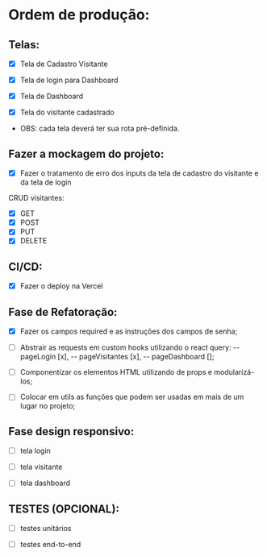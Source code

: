 # Ordem de produção:

## Telas: 

- [x] Tela de Cadastro Visitante

- [x] Tela de login para Dashboard

- [x] Tela de Dashboard

- [x] Tela do visitante cadastrado

- OBS: cada tela deverá ter sua rota pré-definida.

## Fazer a mockagem do projeto:

- [x] Fazer o tratamento de erro dos inputs da tela de cadastro do visitante e da tela de login

CRUD visitantes:
- [x] GET
- [x] POST
- [x] PUT
- [x] DELETE

## CI/CD:

- [x] Fazer o deploy na Vercel

## Fase de Refatoração:

- [x] Fazer os campos required e as instruções dos campos de senha;

- [ ] Abstrair as requests em custom hooks utilizando o react query:
-- pageLogin [x],
-- pageVisitantes [x],
-- pageDashboard [];

- [ ] Componentizar os elementos HTML utilizando de props e modularizá-los;

- [ ] Colocar em utils as funções que podem ser usadas em mais de um lugar no projeto;

## Fase design responsivo:
- [ ] tela login

- [ ] tela visitante

- [ ] tela dashboard

## TESTES (OPCIONAL):

- [ ] testes unitários

- [ ] testes end-to-end